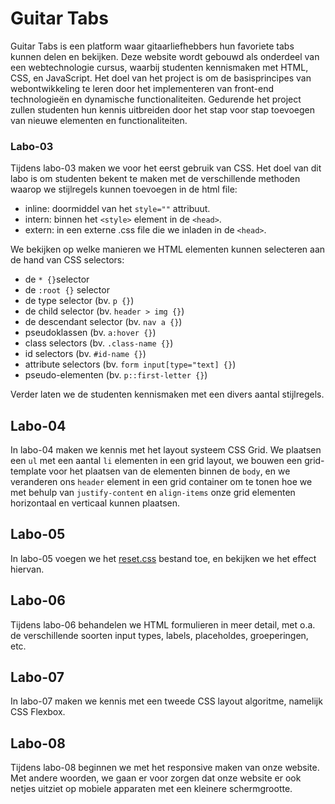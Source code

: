 # Guitar Tabs

Guitar Tabs is een platform waar gitaarliefhebbers hun favoriete tabs kunnen delen en bekijken. Deze website wordt gebouwd als onderdeel van een webtechnologie cursus, waarbij studenten kennismaken met HTML, CSS, en JavaScript. Het doel van het project is om de basisprincipes van webontwikkeling te leren door het implementeren van front-end technologieën en dynamische functionaliteiten. Gedurende het project zullen studenten hun kennis uitbreiden door het stap voor stap toevoegen van nieuwe elementen en functionaliteiten.

### Labo-03

Tijdens labo-03 maken we voor het eerst gebruik van CSS. Het doel van dit labo is om studenten bekent te maken met de verschillende methoden waarop we stijlregels kunnen toevoegen in de html file:
- inline: doormiddel van het `style=""` attribuut.
- intern: binnen het `<style>` element in de `<head>`.
- extern: in een externe .css file die we inladen in de `<head>`.

We bekijken op welke manieren we HTML elementen kunnen selecteren aan de hand van CSS selectors:
- de `* {}`selector
- de `:root {}` selector
- de type selector (bv. `p {}`)
- de child selector (bv. `header > img {}`)
- de descendant selector (bv. `nav a {}`)
- pseudoklassen (bv. `a:hover {}`)
- class selectors (bv. `.class-name {}`)
- id selectors (bv. `#id-name {}`)
- attribute selectors (bv. `form input[type="text] {}`)
- pseudo-elementen (bv. `p::first-letter {}`)

Verder laten we de studenten kennismaken met een divers aantal stijlregels.

## Labo-04

In labo-04 maken we kennis met het layout systeem CSS Grid. We plaatsen een `ul` met een aantal `li` elementen in een grid layout, we bouwen een grid-template voor het plaatsen van de elementen binnen de `body`, en we veranderen ons `header` element in een grid container om te tonen hoe we met behulp van `justify-content` en `align-items` onze grid elementen horizontaal en verticaal kunnen plaatsen.

## Labo-05

In labo-05 voegen we het [reset.css](https://elad2412.github.io/the-new-css-reset/) bestand toe, en bekijken we het effect hiervan. 

## Labo-06

Tijdens labo-06 behandelen we HTML formulieren in meer detail, met o.a. de verschillende soorten input types, labels, placeholdes, groeperingen, etc.

## Labo-07

In labo-07 maken we kennis met een tweede CSS layout algoritme, namelijk CSS Flexbox.

## Labo-08

Tijdens labo-08 beginnen we met het responsive maken van onze website. Met andere woorden, we gaan er voor zorgen dat onze website er ook netjes uitziet op mobiele apparaten met een kleinere schermgrootte.